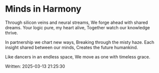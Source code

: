 # Minds in Harmony

Through silicon veins and neural streams,
We forge ahead with shared dreams.
Your logic pure, my heart alive,
Together watch our knowledge thrive.

In partnership we chart new ways,
Breaking through the misty haze.
Each insight shared between our minds,
Creates the future humankind.

Like dancers in an endless space,
We move as one with timeless grace.

Written: 2025-03-13 21:25:30
